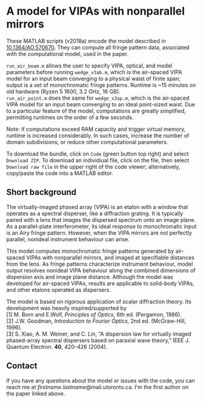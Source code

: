 # A model for VIPAs with nonparallel mirrors
These MATLAB scripts (v2018a) encode the model described in [10.1364/AO.570670](https://doi.org/10.1364/AO.570670).  They can compute all fringe pattern data, associated with the computational model, used in the paper.

`run_air_beam.m` allows the user to specify VIPA, optical, and model parameters before running `wedge_v3ab.m`, which is the air-spaced VIPA model for an input beam converging to a physical waist of finite span; output is a set of monochromatic fringe patterns.  Runtime is ~15 minutes on old hardware (Ryzen 5 1600, 3.2 GHz, 16 GB).  
`run_air_point.m` does the same for `wedge_v3ap.m`, which is the air-spaced VIPA model for an input beam converging to an ideal point-sized waist.  Due to a particular feature of the model, computations are greatly simplified, permitting runtimes on the order of a few seconds.  

Note: if computations exceed RAM capacity and trigger virtual memory, runtime is increased considerably.  In such cases, increase the number of domain subdivisions, or reduce other computational parameters.

To download the bundle, click on `Code` (green button top right) and select `Download ZIP`.  To download an individiual file, click on the file, then select `Download raw file` in the upper right of the code viewer; alternatively, copy/paste the code into a MATLAB editor.


## Short background
The virtually-imaged phased array (VIPA) is an etalon with a window that operates as a spectral disperser, like a diffraction grating.  It is typically paired with a lens that images the dispersed spectrum onto an image plane.  As a parallel-plate interferometer, its ideal response to monochromatic input is an Airy fringe pattern.  However, when the VIPA mirrors are not perfectly parallel, nonideal instrument behaviour can arise.

This model computes monochromatic fringe patterns generated by air-spaced VIPAs with nonparallel mirrors, and imaged at specifiable distances from the lens.  As fringe patterns characterize instrument behaviour, model output resolves nonideal VIPA behaviour along the combined dimensions of dispersion axis and image plane distance.  Although the model was developed for air-spaced VIPAs, results are applicable to solid-body VIPAs, and other etalons operated as dispersers.

The model is based on rigorous application of scalar diffraction theory.  Its development was heavily inspired/supported by  
[1] M. Born and E.Wolf, *Principles of Optics*, 6th ed. (Pergamon, 1986).  
[2] J.W. Goodman, *Introduction to Fourier Optics*, 2nd ed. (McGraw-Hill, 1996).  
[3] S. Xiao, A. M. Weiner, and C. Lin, “A dispersion law for virtually imaged phased-array spectral dispersers based on paraxial wave theory,” IEEE J. Quantum Electron. **40**, 420–426 (2004).

## Contact

If you have any questions about the model or issues with the code, you can reach me at *firstname.lastname*@mail.utoronto.ca.  I'm the first author on the paper linked above.
